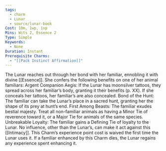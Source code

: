 ```yaml
---
tags:
  - charm
  - Lunar
  - source/lunar-book
Cost: 10m, 1wp, 1xp
Mins: Wits 2, Essence 2
Type: Simple
Keywords:
  - None
Duration: Instant
Prerequisite Charms:
  - "[[Pack Instinct Affirmation]]"
---
```

The Lunar reaches out through her bond with her familiar, ennobling it with divine [[Essence]]. She confers the following benefits on one of her animal familiars: Argent Companion Aegis: If the Lunar has moonsilver tattoos, they spread across her familiar’s body, granting it their benefits (p. XX). If she conceals her tattoos, her familiar’s are also concealed. Bond of the Hunt: The familiar can take the Lunar’s place in a sacred hunt, granting her the shape of its prey at hunt’s end. First Among Beasts: The familiar exudes bestial majesty. Treat all non-familiar animals as having a Minor Tie of reverence toward it, or a Major Tie for animals of the same species. Unbreakable Loyalty: The familiar gains a Defining Tie of loyalty to the Lunar. No influence, other than the Lunar’s, can make it act against this [[Intimacy]]. This Charm’s experience point cost is waived the first time the Lunar uses it. If a familiar enhanced by this Charm dies, the Lunar regains any experience spent enhancing it.